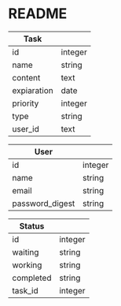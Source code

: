 # README


|   Task     |           |
| ---------  | --------  |
|  id        |  integer  |
|  name      |  string   |
| content    |  text     |
| expiaration|  date     |
|  priority  |  integer  |
|  type      |  string   |
|  user_id   |  text     |

|   User           |                |
| -----------      | ----------     |
|  id              |  integer       |
|  name            |  string        |
|  email           |  string        |
|  password_digest |  string        |


|   Status     |             |
| ---------    | --------    |
|  id          |  integer    |
|  waiting     |  string     |
|  working     |  string     |
|  completed   |  string     |
|  task_id     |  integer    |
